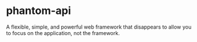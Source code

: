 phantom-api
===========

A flexible, simple, and powerful web framework that disappears to allow you to focus on the application, not the framework.
